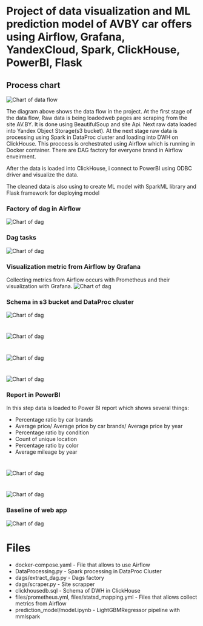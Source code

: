 # Project of data visualization and ML prediction model of AVBY car offers using Airflow, Grafana, YandexCloud, Spark, ClickHouse, PowerBI, Flask
## Process chart

![Chart of data flow](img/image_2022-08-07_15-29-59.png)

The diagram above shows the data flow in the project. At the first stage of the data flow,  Raw data is being loadedweb pages are scraping from the site AV.BY. It is done using BeautifulSoup and site Api. Next raw data loaded into Yandex Object Storage(s3 bucket). At the next stage raw data is processing using Spark in DataProc cluster and loading into DWH on ClickHouse. This proccess is orchestrated using Airflow which is running in Docker container. There are DAG factory for everyone brand in Airflow enveirment.

After the data is loaded into ClickHouse, i connect to PowerBI using ODBC driver and visualize the data.

The cleaned data is also using to create ML model with SparkML library and Flask framework for deploying model

### Factory of dag in Airflow
![Chart of dag](img/image_2022-08-07_15-00-24.png)

### Dag tasks
![Chart of dag](img/img.png)

### Visualization metric from Airflow by Grafana
Collecting metrics from Airflow occurs with Prometheus and their visualization with Grafana.
![Chart of dag](img/image_2022-08-07_14-58-53.png)

### Schema in s3 bucket and DataProc cluster
![Chart of dag](img/chrome_TOCAOB5PIx.png)
#
![Chart of dag](img/image_2022-08-07_15-02-04.png)
#
![Chart of dag](img/chrome_i0nNq6FPCY.png)
#
![Chart of dag](img/img_1.png)

### Report in PowerBI
In this step data is loaded to Power BI report which shows several things:

- Percentage ratio by car brands
- Average price/ Average price by car brands/ Average price by year
- Percentage ratio by condition
- Count of unique location
- Percentage ratio by color
- Average mileage by year
#
![Chart of dag](img/FoxitReader_hTsJeSnyrW.png)
#
![Chart of dag](img/FoxitReader_oX4XDAjBXL.png)

### Baseline of web app
![Chart of dag](img/chrome_1Yse7F0rc7.png)

# Files

- docker-compose.yaml - File that allows to use Airflow
- DataProcessing.py - Spark processing in DataProc Cluster
- dags/extract_dag.py - Dags factory
- dags/scraper.py - Site scrapper
- clickhousedb.sql - Schema of DWH in ClickHouse
- files/prometheus.yml, files/statsd_mapping.yml - Files that allows collect metrics from Airflow
- prediction_model/model.ipynb - LightGBMRegressor pipeline with mmlspark
